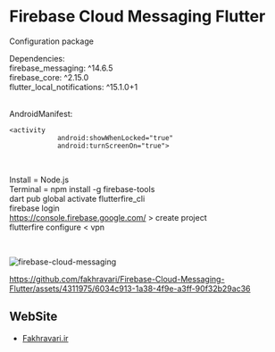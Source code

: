 # Firebase Cloud Messaging Flutter
Configuration package
<br/>

Dependencies: <br />
  firebase_messaging: ^14.6.5 <br />
  firebase_core: ^2.15.0 <br />
  flutter_local_notifications: ^15.1.0+1 <br />
<br/>

AndroidManifest: <br />
```
<activity
            android:showWhenLocked="true"
            android:turnScreenOn="true">
```
<br/>

Install = Node.js <br/>
Terminal = npm install -g firebase-tools <br/>
dart pub global activate flutterfire_cli <br/>
firebase login <br/>
https://console.firebase.google.com/   >   create project <br/>
flutterfire configure     <    vpn <br/>

<br/>

![firebase-cloud-messaging](https://github.com/fakhravari/Firebase-Cloud-Messaging-Flutter/assets/4311975/a14c40f2-74b5-417d-ae4f-e082e2f18dd9)
<br/>


https://github.com/fakhravari/Firebase-Cloud-Messaging-Flutter/assets/4311975/6034c913-1a38-4f9e-a3ff-90f32b29ac36
 

## WebSite
- [Fakhravari.ir](https://fakhravari.ir)

